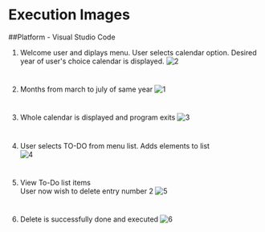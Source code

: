 # Execution Images
##Platform - Visual Studio Code
1) Welcome user and diplays menu.
   User selects calendar option.
   Desired year of user's choice calendar is displayed.
![2](https://user-images.githubusercontent.com/46949702/153710546-d12353d7-9a95-4621-b635-adbd0813a8fc.png)
#
2) Months from march to july of same year 
![1](https://user-images.githubusercontent.com/46949702/153710557-364de34e-7f29-4d0c-990f-aa25855addd6.png)
#
3) Whole calendar is displayed and program exits
![3](https://user-images.githubusercontent.com/46949702/153710550-af33cf9c-0eb5-45c7-b13c-582966b949a1.png)
#
4) User selects TO-DO  from menu list. Adds elements to list  
![4](https://user-images.githubusercontent.com/46949702/153710553-7e1754e1-bb0c-4f30-a329-4dec99182570.png)
#
5) View To-Do list items  
   User now wish to delete entry number 2
![5](https://user-images.githubusercontent.com/46949702/153710555-56985aeb-599d-475c-ba96-18badc3cf89b.png)
#
6) Delete is successfully done and executed
![6](https://user-images.githubusercontent.com/46949702/153710556-f0bfa10a-bb51-4ffd-8c4e-393f3e7578f7.png)
#

